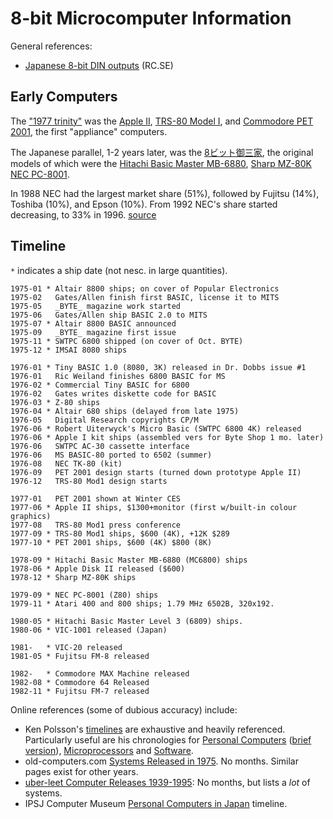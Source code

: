 8-bit Microcomputer Information
===============================

General references:
- [Japanese 8-bit DIN outputs][rc 12255] (RC.SE)


Early Computers
---------------

The ["1977 trinity"][trinity] was the [Apple II][we-ap2], [TRS-80
Model I][we-trs80i], and [Commodore PET 2001][we-pet2001], the first
"appliance" computers.

The Japanese parallel, 1-2 years later, was the
[8ビット御三家][gosanke8], the original models of which were the
[Hitachi Basic Master MB-6880][wj-bm], [Sharp MZ-80K][wj-mz80k] [NEC
PC-8001][wj-pc8001].

In 1988 NEC had the largest market share (51%), followed by Fujitsu
(14%), Toshiba (10%), and Epson (10%). From 1992 NEC's share started
decreasing, to 33% in 1996. [source](https://i.imgur.com/4fpXzKr.jpg)


Timeline
--------

`*` indicates a ship date (not nesc. in large quantities).

    1975-01 * Altair 8800 ships; on cover of Popular Electronics
    1975-02   Gates/Allen finish first BASIC, license it to MITS
    1975-05   _BYTE_ magazine work started
    1975-06   Gates/Allen ship BASIC 2.0 to MITS
    1975-07 * Altair 8800 BASIC announced
    1975-09   _BYTE_ magazine first issue
    1975-11 * SWTPC 6800 shipped (on cover of Oct. BYTE)
    1975-12 * IMSAI 8080 ships

    1976-01 * Tiny BASIC 1.0 (8080, 3K) released in Dr. Dobbs issue #1
    1976-01   Ric Weiland finishes 6800 BASIC for MS
    1976-02 * Commercial Tiny BASIC for 6800
    1976-02   Gates writes diskette code for BASIC
    1976-03 * Z-80 ships
    1976-04 * Altair 680 ships (delayed from late 1975)
    1976-05   Digital Research copyrights CP/M
    1976-06 * Robert Uiterwyck's Micro Basic (SWTPC 6800 4K) released
    1976-06 * Apple I kit ships (assembled vers for Byte Shop 1 mo. later)
    1976-06   SWTPC AC-30 cassette interface
    1976-06   MS BASIC-80 ported to 6502 (summer)
    1976-08   NEC TK-80 (kit)
    1976-09   PET 2001 design starts (turned down prototype Apple II)
    1976-12   TRS-80 Mod1 design starts

    1977-01   PET 2001 shown at Winter CES
    1977-06 * Apple II ships, $1300+monitor (first w/built-in colour graphics)
    1977-08   TRS-80 Mod1 press conference
    1977-09 * TRS-80 Mod1 ships, $600 (4K), +12K $289
    1977-10 * PET 2001 ships, $600 (4K) $800 (8K)

    1978-09 * Hitachi Basic Master MB-6880 (MC6800) ships
    1978-06 * Apple Disk II released ($600)
    1978-12 * Sharp MZ-80K ships

    1979-09 * NEC PC-8001 (Z80) ships
    1979-11 * Atari 400 and 800 ships; 1.79 MHz 6502B, 320x192.

    1980-05 * Hitachi Basic Master Level 3 (6809) ships.
    1980-06 * VIC-1001 released (Japan)

    1981-   * VIC-20 released
    1981-05 * Fujitsu FM-8 released

    1982-   * Commodore MAX Machine released
    1982-08 * Commodore 64 Released
    1982-11 * Fujitsu FM-7 released


Online references (some of dubious accuracy) include:
- Ken Polsson's [timelines][pol] are exhaustive and heavily referenced.
  Particularly useful are his chronologies for [Personal Computers][pol-pc]
  ([brief version][pol-pcmini]), [Microprocessors][pol-mp] and
  [Software][pol-soft].
- old-computers.com [Systems Released in 1975][oc-1975]. No months.
  Similar pages exist for other years.
- [uber-leet Computer Releases 1939-1995][uber]: No months, but lists
  a _lot_ of systems.
- IPSJ Computer Museum [Personal Computers in Japan][ipsj] timeline.



<!-------------------------------------------------------------------->
[rc 12255]: https://retrocomputing.stackexchange.com/a/12255/7208

[gosanke8]: https://ja.wikipedia.org/wiki/8ビット御三家
[trinity]: https://retrocomputing.stackexchange.com/q/12343/7208
[wj-bm]: https://ja.wikipedia.org/wiki/ベーシックマスター
[wj-mz]: https://ja.wikipedia.org/wiki/MZ_(コンピュータ)
[wj-pc8001]: https://ja.wikipedia.org/wiki/PC-8000シリーズ
[we-ap2]: https://en.wikipedia.org/wiki/Apple_II
[we-pet2001]: https://en.wikipedia.org/wiki/Commodore_PET
[we-trs80i]: https://page.auctions.yahoo.co.jp/jp/auction/g373420258
[wj-mz80k]: https://ja.wikipedia.org/wiki/MZ-80#MZ-80K

[ipsj]: http://museum.ipsj.or.jp/en/computer/personal/index.html
[oc-1975]: https://old-computers.com/museum/year.asp?y=1975
[pol-mp]: http://kpolsson.com/micropro/
[pol-pc]: http://kpolsson.com/comphist/
[pol-pcmini]: http://kpolsson.com/comphist/mini.htm
[pol-soft]: http://kpolsson.com/software/
[pol]: http://kpolsson.com/
[uber]: http://uber-leet.com/index.php?page=allsystems
